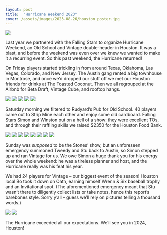```yaml
---
layout: post
title:  "Hurricane Weekend 2023"
cover: /assets/images/2023-08-26/houston_poster.jpg
---
```


![]({{site.cdn_url}}/assets/images/2023-08-26/houston_poster.jpg)

Last year we partnered with the Falling Stars to organize Hurricane Weekend, an
Old School and Vintage double-header in Houston. It was a blast, and before the
weekend was even over we knew we wanted to make it a recurring event. So this
past weekend, the Hurricane returned!

On Friday players started trickling in from around Texas, Oklahoma, Las Vegas,
Colorado, and New Jersey. The Austin gang rented a big townhouse in Montrose,
and once we’d dropped our stuff off we met our Houston friends for drinks at
The Toasted Coconut. Then we all regrouped at the Airbnb for Beta Draft,
Vintage Cube, and rooftop hangs.

![]({{site.cdn_url}}/assets/images/2023-08-26/beta_draft.jpg)
![]({{site.cdn_url}}/assets/images/2023-08-26/kitchen.jpg)
![]({{site.cdn_url}}/assets/images/2023-08-26/vintage_cube.jpg)
![]({{site.cdn_url}}/assets/images/2023-08-26/beta_winner.jpg)
![]({{site.cdn_url}}/assets/images/2023-08-26/rooftop.jpg)

Saturday morning we filtered to Rudyard’s Pub for Old School. 40 players came
out to Strip Mine each other and enjoy some old cardboard. Falling Stars Simon
and Winston put on a hell of a show: they were excellent TOs, and through their
raffling skills we raised $2350 for the Houston Food Bank.

![]({{site.cdn_url}}/assets/images/2023-08-26/signing.jpg)
![]({{site.cdn_url}}/assets/images/2023-08-26/prize_wall.jpg)
![]({{site.cdn_url}}/assets/images/2023-08-26/prizes.jpg)
![]({{site.cdn_url}}/assets/images/2023-08-26/coasters.jpg)
![]({{site.cdn_url}}/assets/images/2023-08-26/os_games.jpg)
![]({{site.cdn_url}}/assets/images/2023-08-26/os_games_2.jpg)
![]({{site.cdn_url}}/assets/images/2023-08-26/os_games_3.jpg)
![]({{site.cdn_url}}/assets/images/2023-08-26/os_champ.jpg)

Sunday was *supposed* to be the Stones’ show, but an unforeseen emergency
summoned Tweedy and Stu back to Austin, so Simon stepped up and ran Vintage for
us. We owe Simon a huge thank you for his energy over the whole weekend: he was
a tireless planner and host, and the Hurricane really was his feat his year.

We had 24 players for Vintage – our biggest event of the season! Houston
local Bo took it down on Oath, earning himself Wrenn & Six baseball trophy and
an Invitational spot. (The aforementioned emergency meant that Stu wasn’t
there to diligently collect lists or take notes, hence this report’s
barebones style. Sorry y’all – guess we’ll rely on pictures telling a
thousand words.)

![]({{site.cdn_url}}/assets/images/2023-08-26/vintage_prizes.jpg)
![]({{site.cdn_url}}/assets/images/2023-08-26/vintage_champ.jpg)

The Hurricane exceeded all our expectations. We’ll see you in 2024, Houston!


